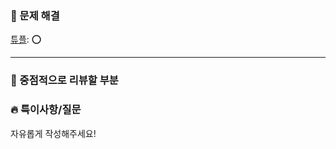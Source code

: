 <!-- ## PR 제목 규칙 -->
<!-- 제목은 `[WeekN] 이름: 문제` 의 양식으로 작성합니다. -->
<!-- 여러 문제의 경우 다음과 같이 작성합니다. `[WeekN] 이름: 문제1, 문제2...` -->
<!-- ex) [Week1] 김재원: 신규 아이디 추천, 조이스틱 -->

<!-- ## 리뷰어 등록 규칙 - 우측에 Reviewer 등록 -->
<!-- ## Assignee 등록 규칙 - 본인을 등록해주세요 -->

<!-- ## Issue Number 규칙 - 이슈는 우측 Development 부분에서 선택해주세요 -->

### 💎 문제 해결
<!-- ⭕️ 🔺 ❌ 표기를 사용해서 작성해주세요 -->
<!-- ex) [문제명](문제 링크): ⭕️ -->

[튜플](https://school.programmers.co.kr/learn/courses/30/lessons/64065?language=kotlin): ⭕️

---

### :memo: 중점적으로 리뷰할 부분

### 🔥 특이사항/질문

자유롭게 작성해주세요!
